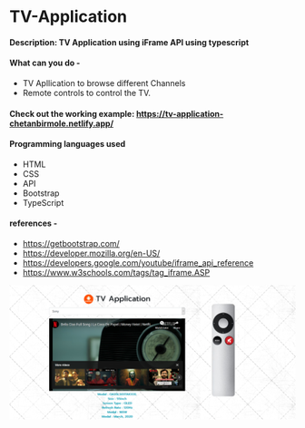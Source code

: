 # TV-Application

#### Description: TV Application using iFrame API using typescript

#### What can you do - 
- TV Apllication to browse different Channels
- Remote controls to control the TV.

#### Check out the working example: https://tv-application-chetanbirmole.netlify.app/

#### Programming languages used 
- HTML
- CSS
- API
- Bootstrap
- TypeScript

#### references - 
- https://getbootstrap.com/
- https://developer.mozilla.org/en-US/
- https://developers.google.com/youtube/iframe_api_reference
- https://www.w3schools.com/tags/tag_iframe.ASP

![Image 1](https://github.com/chetas11/TV-Application/blob/master/images/TV_Application.png)
